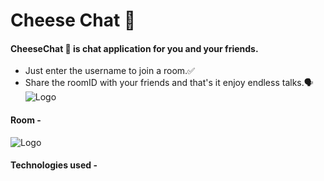 # Cheese Chat 💬

#### CheeseChat 💬 is chat application for you and your friends.
- Just enter the username to join a room.✅ <br/>
- Share the roomID with your friends and that's it enjoy endless talks.🗣️  
![Logo](https://ik.imagekit.io/kirtanchandak/cheesechat/cheesehome.png?updatedAt=1680602259975)

#### Room - 
![Logo](https://ik.imagekit.io/kirtanchandak/cheesechat/room.png?updatedAt=1680602259772)

#### Technologies used - 
